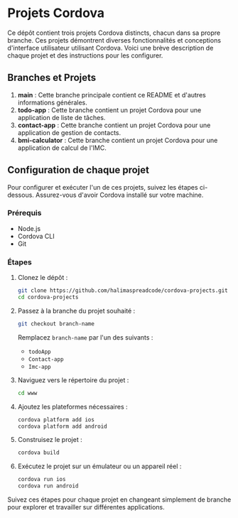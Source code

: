 # Projets Cordova

Ce dépôt contient trois projets Cordova distincts, chacun dans sa propre branche. Ces projets démontrent diverses fonctionnalités et conceptions d'interface utilisateur utilisant Cordova. Voici une brève description de chaque projet et des instructions pour les configurer.

## Branches et Projets

1. **main** : Cette branche principale contient ce README et d'autres informations générales.
2. **todo-app** : Cette branche contient un projet Cordova pour une application de liste de tâches.
3. **contact-app** : Cette branche contient un projet Cordova pour une application de gestion de contacts.
4. **bmi-calculator** : Cette branche contient un projet Cordova pour une application de calcul de l'IMC.

## Configuration de chaque projet

Pour configurer et exécuter l'un de ces projets, suivez les étapes ci-dessous. Assurez-vous d'avoir Cordova installé sur votre machine.

### Prérequis

- Node.js
- Cordova CLI
- Git

### Étapes

1. Clonez le dépôt :
    ```sh
    git clone https://github.com/halimaspreadcode/cordova-projects.git
    cd cordova-projects
    ```

2. Passez à la branche du projet souhaité :
    ```sh
    git checkout branch-name
    ```

    Remplacez `branch-name` par l'un des suivants :
    - `todoApp`
    - `Contact-app`
    - `Imc-app`

3. Naviguez vers le répertoire du projet :
    ```sh
    cd www
    ```

4. Ajoutez les plateformes nécessaires :
    ```sh
    cordova platform add ios
    cordova platform add android
    ```

5. Construisez le projet :
    ```sh
    cordova build
    ```

6. Exécutez le projet sur un émulateur ou un appareil réel :
    ```sh
    cordova run ios
    cordova run android
    ```

Suivez ces étapes pour chaque projet en changeant simplement de branche pour explorer et travailler sur différentes applications.
